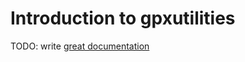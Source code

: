 # Introduction to gpxutilities

TODO: write [great documentation](http://jacobian.org/writing/what-to-write/)
